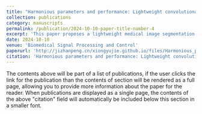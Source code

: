 ```yaml
---
title: "Harmonious parameters and performance: Lightweight convolutional stage and local feature weighted fusion MLP for medical image segmentation"
collection: publications
category: manuscripts
permalink: /publication/2024-10-10-paper-title-number-4
excerpt: 'This paper proposes a lightweight medical image segmentation model named UConvNeXt based on depth - wise separable convolution and MLP. By using large - scale kernel depth - wise separable convolution and the local feature weighted fusion MLP (LFWF - MLP) module, experiments are carried out on multiple medical image datasets. The results show that while reducing parameters and computational complexity, the model can achieve comparable or even better segmentation performance than high - parameter models. Additionally, the limitations of the model and its future improvement directions are analyzed.'
date: 2024-10-10
venue: 'Biomedical Signal Processing and Control'
paperurl: 'http://jizhanpeng.cn/xiongyujie.github.io/files/Harmonious_parameters_and_performance_Lightweight_convolutional_stage_and_local_feature_weighted_fusion_MLP_for_medical_image_segmentation.pdf'
citation: 'Harmonious parameters and performance: Lightweight convolutional stage and local feature weighted fusion MLP for medical image segmentation, Y.-X. Chen, Y.-J. Xiong*, X.-H. Qiu and C.-M. Xia*, Biomedical Signal Processing and Control, 2024, 98: 106726'
---
```


The contents above will be part of a list of publications, if the user clicks the link for the publication than the contents of section will be rendered as a full page, allowing you to provide more information about the paper for the reader. When publications are displayed as a single page, the contents of the above "citation" field will automatically be included below this section in a smaller font.
